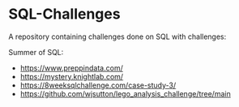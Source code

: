 # SQL-Challenges

A repository containing challenges done on SQL with challenges:

Summer of SQL:
- https://www.preppindata.com/
- https://mystery.knightlab.com/
- https://8weeksqlchallenge.com/case-study-3/
- https://github.com/wjsutton/lego_analysis_challenge/tree/main
